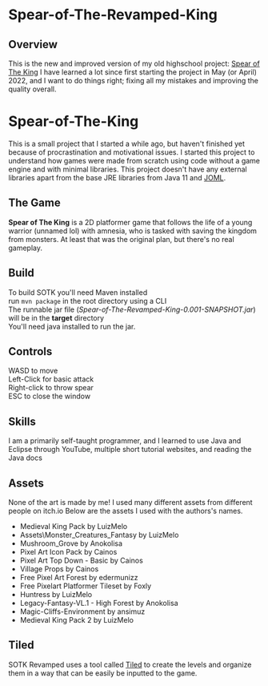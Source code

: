 # Spear-of-The-Revamped-King

## Overview

This is the new and improved version of my old highschool project: [Spear of The King](https://github.com/dezeude/Spear-of-The-Revamped-King)
I have learned a lot since first starting the project in May (or April) 2022, and I want to do things right; fixing all my mistakes and improving the quality overall.

# Spear-of-The-King

This is a small project that I started a while ago, but haven't finished yet because of procrastination and motivational issues. I started this project to understand how games were made from scratch using code without a game engine and with minimal libraries. This project doesn't have any external libraries apart from the base JRE libraries from Java 11 and [JOML](https://github.com/JOML-CI/JOML).
## The Game

**Spear of The King** is a 2D platformer game that follows the life of a young warrior (unnamed lol) with amnesia, who is tasked with saving the kingdom from monsters. At least that was the original plan, but there's no real gameplay.

## Build

To build SOTK you'll need Maven installed  
run `mvn package` in the root directory using a CLI  
The runnable jar file (_Spear-of-The-Revamped-King-0.001-SNAPSHOT.jar_) will be in the **target** directory  
You'll need java installed to run the jar.

## Controls

WASD to move  
Left-Click for basic attack  
Right-click to throw spear  
ESC to close the window

## Skills

I am a primarily self-taught programmer, and I learned to use Java and Eclipse through YouTube, multiple short tutorial websites, and reading the Java docs

## Assets

None of the art is made by me! I used many different assets from different people on itch.io
Below are the assets I used with the authors's names.

- Medieval King Pack by LuizMelo
- Assets\Monster_Creatures_Fantasy by LuizMelo
- Mushroom_Grove by Anokolisa
- Pixel Art Icon Pack by Cainos
- Pixel Art Top Down - Basic by Cainos
- Village Props by Cainos
- Free Pixel Art Forest by edermunizz
- Free Pixelart Platformer Tileset by Foxly
- Huntress by LuizMelo
- Legacy-Fantasy-VL.1 - High Forest by Anokolisa
- Magic-Cliffs-Environment by ansimuz
- Medieval King Pack 2 by LuizMelo

## Tiled
SOTK Revamped uses a tool called [Tiled](https://www.mapeditor.org/) to create the levels and organize them in a way that can be easily be inputted to the game.
